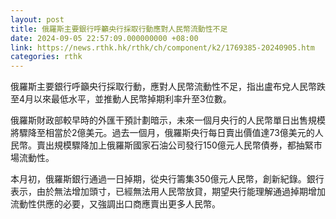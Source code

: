 ```yaml
---
layout: post
title: 俄羅斯主要銀行呼籲央行採取行動應對人民幣流動性不足
date: 2024-09-05 22:57:09.000000000 +08:00
link: https://news.rthk.hk/rthk/ch/component/k2/1769385-20240905.htm
categories: rthk
---
```


俄羅斯主要銀行呼籲央行採取行動，應對人民幣流動性不足，指出盧布兌人民幣跌至4月以來最低水平，並推動人民幣掉期利率升至3位數。

俄羅斯財政部較早時的外匯干預計劃暗示，未來一個月央行的人民幣單日出售規模將驟降至相當於2億美元。過去一個月，俄羅斯央行每日賣出價值達73億美元的人民幣。賣出規模驟降加上俄羅斯國家石油公司發行150億元人民幣債券，都抽緊市場流動性。

本月初，俄羅斯銀行通過一日掉期，從央行籌集350億元人民幣，創新紀錄。銀行表示，由於無法增加頭寸，已經無法用人民幣放貸，期望央行能理解通過掉期增加流動性供應的必要，又強調出口商應賣出更多人民幣。

